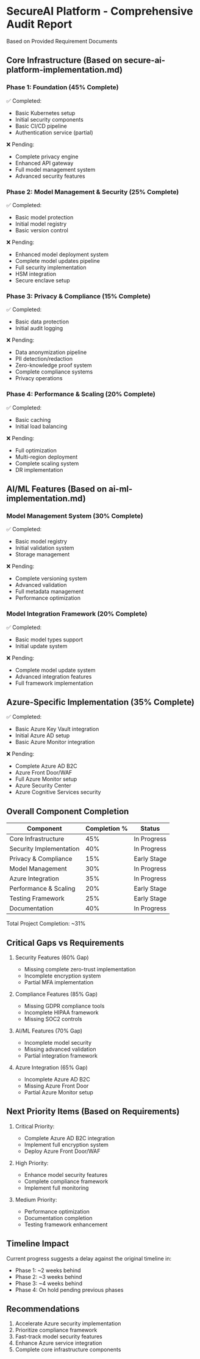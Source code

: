 # SecureAI Platform - Comprehensive Audit Report
Based on Provided Requirement Documents

## Core Infrastructure (Based on secure-ai-platform-implementation.md)

### Phase 1: Foundation (45% Complete)
✅ Completed:
- Basic Kubernetes setup
- Initial security components
- Basic CI/CD pipeline
- Authentication service (partial)

❌ Pending:
- Complete privacy engine
- Enhanced API gateway
- Full model management system
- Advanced security features

### Phase 2: Model Management & Security (25% Complete)
✅ Completed:
- Basic model protection
- Initial model registry
- Basic version control

❌ Pending:
- Enhanced model deployment system
- Complete model updates pipeline
- Full security implementation
- HSM integration
- Secure enclave setup

### Phase 3: Privacy & Compliance (15% Complete)
✅ Completed:
- Basic data protection
- Initial audit logging

❌ Pending:
- Data anonymization pipeline
- PII detection/redaction
- Zero-knowledge proof system
- Complete compliance systems
- Privacy operations

### Phase 4: Performance & Scaling (20% Complete)
✅ Completed:
- Basic caching
- Initial load balancing

❌ Pending:
- Full optimization
- Multi-region deployment
- Complete scaling system
- DR implementation

## AI/ML Features (Based on ai-ml-implementation.md)

### Model Management System (30% Complete)
✅ Completed:
- Basic model registry
- Initial validation system
- Storage management

❌ Pending:
- Complete versioning system
- Advanced validation
- Full metadata management
- Performance optimization

### Model Integration Framework (20% Complete)
✅ Completed:
- Basic model types support
- Initial update system

❌ Pending:
- Complete model update system
- Advanced integration features
- Full framework implementation

## Azure-Specific Implementation (35% Complete)
✅ Completed:
- Basic Azure Key Vault integration
- Initial Azure AD setup
- Basic Azure Monitor integration

❌ Pending:
- Complete Azure AD B2C
- Azure Front Door/WAF
- Full Azure Monitor setup
- Azure Security Center
- Azure Cognitive Services security

## Overall Component Completion

| Component                    | Completion % | Status    |
|-----------------------------|--------------|-----------|
| Core Infrastructure         | 45%          | In Progress |
| Security Implementation     | 40%          | In Progress |
| Privacy & Compliance        | 15%          | Early Stage |
| Model Management            | 30%          | In Progress |
| Azure Integration           | 35%          | In Progress |
| Performance & Scaling       | 20%          | Early Stage |
| Testing Framework          | 25%          | Early Stage |
| Documentation              | 40%          | In Progress |

Total Project Completion: ~31%

## Critical Gaps vs Requirements

1. Security Features (60% Gap)
   - Missing complete zero-trust implementation
   - Incomplete encryption system
   - Partial MFA implementation

2. Compliance Features (85% Gap)
   - Missing GDPR compliance tools
   - Incomplete HIPAA framework
   - Missing SOC2 controls

3. AI/ML Features (70% Gap)
   - Incomplete model security
   - Missing advanced validation
   - Partial integration framework

4. Azure Integration (65% Gap)
   - Incomplete Azure AD B2C
   - Missing Azure Front Door
   - Partial Azure Monitor setup

## Next Priority Items (Based on Requirements)

1. Critical Priority:
   - Complete Azure AD B2C integration
   - Implement full encryption system
   - Deploy Azure Front Door/WAF

2. High Priority:
   - Enhance model security features
   - Complete compliance framework
   - Implement full monitoring

3. Medium Priority:
   - Performance optimization
   - Documentation completion
   - Testing framework enhancement

## Timeline Impact
Current progress suggests a delay against the original timeline in:
- Phase 1: ~2 weeks behind
- Phase 2: ~3 weeks behind
- Phase 3: ~4 weeks behind
- Phase 4: On hold pending previous phases

## Recommendations
1. Accelerate Azure security implementation
2. Prioritize compliance framework
3. Fast-track model security features
4. Enhance Azure service integration
5. Complete core infrastructure components
